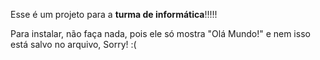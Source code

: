 Esse é um projeto para a <b>turma de informática</b>!!!!!

Para instalar, não faça nada, pois ele só mostra "Olá Mundo!" e nem isso está salvo no arquivo, Sorry! :( 
